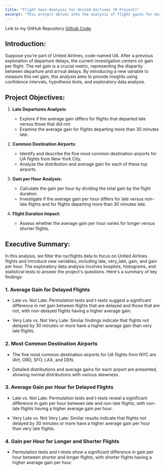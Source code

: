 ```yaml
---
title: "Flight Gain Analysis for United Airlines (R Project)"
excerpt: "This project delves into the analysis of flight gains for United Airlines (UA) using data from the nycflights13 package. The primary focus is on understanding how much quicker flights conclude compared to their planned schedules, measured by the net gain – the difference between departure delay and arrival delay."
---
```


Link to my GitHub Repository [Github Code](https://github.com/Likhitha-Veganti/data-science-projects/tree/main/NYC%20Flights%20UA%20Carrier%20Flight%20Gain%20Analysis).

## Introduction:

Suppose you're part of United Airlines, code-named UA. After a previous exploration of departure delays, the current investigation centers on gain per flight. The net gain is a crucial metric, representing the disparity between departure and arrival delays. By introducing a new variable to measure this net gain, this analysis aims to provide insights using confidence intervals, hypothesis tests, and exploratory data analysis.

## Project Objectives:

1. **Late Departures Analysis:**
   - Explore if the average gain differs for flights that departed late versus those that did not.
   - Examine the average gain for flights departing more than 30 minutes late.

2. **Common Destination Airports:**
   - Identify and describe the five most common destination airports for UA flights from New York City.
   - Analyze the distribution and average gain for each of these top airports.

3. **Gain per Hour Analysis:**
   - Calculate the gain per hour by dividing the total gain by the flight duration.
   - Investigate if the average gain per hour differs for late versus non-late flights and for flights departing more than 30 minutes late.

4. **Flight Duration Impact:**
   - Assess whether the average gain per hour varies for longer versus shorter flights.

## Executive Summary:

In this analysis, we filter the nycflights data to focus on United Airlines flights and introduce new variables, including late, very_late, gain, and gain per hour. The exploratory data analysis involves boxplots, histograms, and statistical tests to answer the project's questions. Here's a summary of key findings:

### 1. Average Gain for Delayed Flights

- Late vs. Not Late: Permutation tests and t-tests suggest a significant difference in net gain between flights that are delayed and those that are not, with non-delayed flights having a higher average gain.

- Very Late vs. Not Very Late: Similar findings indicate that flights not delayed by 30 minutes or more have a higher average gain than very late flights.

### 2. Most Common Destination Airports

- The five most common destination airports for UA flights from NYC are IAH, ORD, SFO, LAX, and DEN.

- Detailed distributions and average gains for each airport are presented, showing normal distributions with various skewness.

### 3. Average Gain per Hour for Delayed Flights

- Late vs. Not Late: Permutation tests and t-tests reveal a significant difference in gain per hour between late and non-late flights, with non-late flights having a higher average gain per hour.

- Very Late vs. Not Very Late: Similar results indicate that flights not delayed by 30 minutes or more have a higher average gain per hour than very late flights.

### 4. Gain per Hour for Longer and Shorter Flights

- Permutation tests and t-tests show a significant difference in gain per hour between shorter and longer flights, with shorter flights having a higher average gain per hour.
